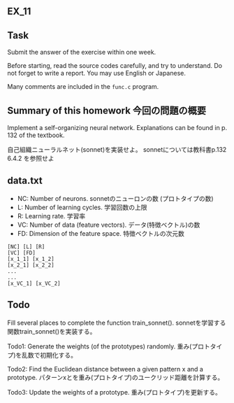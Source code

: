 ﻿## EX_11

## Task
Submit the answer of the exercise within one week.

Before starting, read the source codes carefully, and try to
understand.  Do not forget to write a report. You may use English or Japanese.

Many comments are included in the `func.c` program.


## Summary of this homework  今回の問題の概要
Implement a self-organizing neural network. 
Explanations can be found in p. 132 of the textbook.

自己組織ニューラルネット(sonnet)を実装せよ。
sonnetについては教科書p.132 6.4.2 を参照せよ

## data.txt
- NC: Number of neurons.                 sonnetのニューロンの数 (プロトタイプの数)
- L:  Number of learning cycles.         学習回数の上限
- R:  Learning rate.                     学習率
- VC: Number of data (feature vectors).  データ(特徴ベクトル)の数
- FD: Dimension of the feature space.    特徴ベクトルの次元数

```
[NC] [L] [R] 
[VC] [FD]
[x_1_1] [x_1_2]
[x_2_1] [x_2_2]
...
...
[x_VC_1] [x_VC_2]
```
## Todo 
Fill several places to complete the function train_sonnet(). 
sonnetを学習する関数train_sonnet()を実装する。

Todo1:
Generate the weights (of the prototypes) randomly.
重み(プロトタイプ)を乱数で初期化する。

Todo2:
Find the Euclidean distance between a given pattern x and a prototype.
パターンxとを重み(プロトタイプ)のユークリッド距離を計算する。

Todo3:
Update the weights of a prototype.
重み(プロトタイプ)を更新する。
